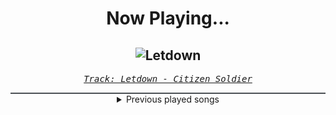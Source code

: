 <div align="center"> 
<h1>Now Playing...</h1>

![Letdown](https://i.scdn.co/image/ab67616d00001e0253de90eb2106d563fc0b747b)
--
_<samp><a href="https://open.spotify.com/track/0z2qshmpbEY0JZJVJC4Ro1">Track: Letdown - Citizen Soldier</a></samp>_

<div style="border: 1px #4B5054 solid"></div>
<details>
  <summary>
    Previous played songs
  </summary>
  <table>
    <thead>
      <tr>
        <th>
          Artist
        </th>
        <th>
          Song
        </th>
        <th>
          Link
        </th>
      </tr>
    </thead>
    <tbody>
      <tr><td>Citizen Soldier</td><td>Letdown</td><td><a href="https://open.spotify.com/track/0z2qshmpbEY0JZJVJC4Ro1">https://open.spotify.com/track/0z2qshmpbEY0JZJVJC4Ro1</a></td></tr><tr><td>As I Lay Dying</td><td>Whitewashed Tomb</td><td><a href="https://open.spotify.com/track/31aJesL95OXcx8u9gGfH0p">https://open.spotify.com/track/31aJesL95OXcx8u9gGfH0p</a></td></tr><tr><td>Until I Wake</td><td>Hole Hearted</td><td><a href="https://open.spotify.com/track/5wgP09LbduRVT7RyUwtRT6">https://open.spotify.com/track/5wgP09LbduRVT7RyUwtRT6</a></td></tr><tr><td>Epica</td><td>The Ghost in Me - Danse Macabre -</td><td><a href="https://open.spotify.com/track/6BDXJ0h8oeM6ECoK7OvP1d">https://open.spotify.com/track/6BDXJ0h8oeM6ECoK7OvP1d</a></td></tr><tr><td>Archers</td><td>Perfect Strangers</td><td><a href="https://open.spotify.com/track/1UUIQlzikG5RI9J93lNjCS">https://open.spotify.com/track/1UUIQlzikG5RI9J93lNjCS</a></td></tr><tr><td>Citizen Soldier</td><td>Good Old Days</td><td><a href="https://open.spotify.com/track/3tlDll1D1iaRZVyGwoLZL7">https://open.spotify.com/track/3tlDll1D1iaRZVyGwoLZL7</a></td></tr><tr><td>Linkin Park</td><td>Over Each Other</td><td><a href="https://open.spotify.com/track/3k4gjmYNJugQRlh2aounZ9">https://open.spotify.com/track/3k4gjmYNJugQRlh2aounZ9</a></td></tr><tr><td>Linkin Park</td><td>Casualty</td><td><a href="https://open.spotify.com/track/7BkzAHnNW7WfrT4NcLaUDx">https://open.spotify.com/track/7BkzAHnNW7WfrT4NcLaUDx</a></td></tr><tr><td>Until I Wake</td><td>Renovate</td><td><a href="https://open.spotify.com/track/5wCpmU4lZceLE3LKSNVvr3">https://open.spotify.com/track/5wCpmU4lZceLE3LKSNVvr3</a></td></tr><tr><td>Killswitch Engage</td><td>Forever Aligned</td><td><a href="https://open.spotify.com/track/4Aw6jQX2IEsVBEUbuFEygx">https://open.spotify.com/track/4Aw6jQX2IEsVBEUbuFEygx</a></td></tr><tr><td>The Raven Age</td><td>The Guillotine</td><td><a href="https://open.spotify.com/track/3kaQcJ815YOOUH2hk9EWul">https://open.spotify.com/track/3kaQcJ815YOOUH2hk9EWul</a></td></tr><tr><td>All That Remains</td><td>Forever Cold</td><td><a href="https://open.spotify.com/track/3uhvjTmAuHRlpgEAfj6SGY">https://open.spotify.com/track/3uhvjTmAuHRlpgEAfj6SGY</a></td></tr><tr><td>izzy reign</td><td>The Sunken Place</td><td><a href="https://open.spotify.com/track/1fNQ5OTmKrF9PrnG3vB5bx">https://open.spotify.com/track/1fNQ5OTmKrF9PrnG3vB5bx</a></td></tr><tr><td>Erdling</td><td>Miasma</td><td><a href="https://open.spotify.com/track/34aGr1nqDKysamzUZcTeF5">https://open.spotify.com/track/34aGr1nqDKysamzUZcTeF5</a></td></tr><tr><td>ifa</td><td>Through Masking Eyes</td><td><a href="https://open.spotify.com/track/5fzsHikO3cZry4qghSQjQN">https://open.spotify.com/track/5fzsHikO3cZry4qghSQjQN</a></td></tr><tr><td>Ashes Remain</td><td>Don't Let Go</td><td><a href="https://open.spotify.com/track/5ngGK81wBDKevJH03SrgJa">https://open.spotify.com/track/5ngGK81wBDKevJH03SrgJa</a></td></tr><tr><td>Skillet</td><td>Ash In The Wind</td><td><a href="https://open.spotify.com/track/3MExPJbadqPSX3GlUeqzfl">https://open.spotify.com/track/3MExPJbadqPSX3GlUeqzfl</a></td></tr><tr><td>Set It Off</td><td>Wolf In Sheep's Clothing [REBORN]</td><td><a href="https://open.spotify.com/track/1tpidJ4FBn9TwshePh1bc3">https://open.spotify.com/track/1tpidJ4FBn9TwshePh1bc3</a></td></tr><tr><td>As I Lay Dying</td><td>Burden</td><td><a href="https://open.spotify.com/track/2waXMCQ6youHwGEI3klVAy">https://open.spotify.com/track/2waXMCQ6youHwGEI3klVAy</a></td></tr><tr><td>The Plot In You</td><td>Spare Me</td><td><a href="https://open.spotify.com/track/04NfX1qK7HBIzejYQhj6qn">https://open.spotify.com/track/04NfX1qK7HBIzejYQhj6qn</a></td></tr>
    </tbody>
  </table>
</details>

</div>
